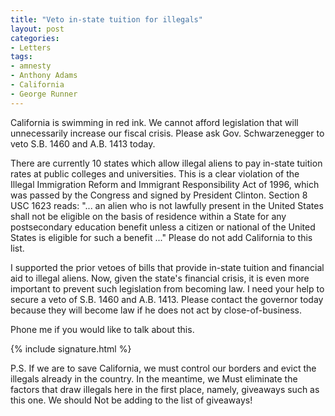 ```yaml
---
title: "Veto in-state tuition for illegals"
layout: post
categories:
- Letters
tags:
- amnesty
- Anthony Adams
- California
- George Runner
---
```


California is swimming in red ink. We cannot afford legislation that will unnecessarily increase our fiscal crisis. Please ask Gov. Schwarzenegger to veto S.B. 1460 and A.B. 1413 today.

There are currently 10 states which allow illegal aliens to pay in-state tuition rates at public colleges and universities. This is a clear violation of the Illegal Immigration Reform and Immigrant Responsibility Act of 1996, which was passed by the Congress and signed by President Clinton. Section 8 USC 1623 reads: "... an alien who is not lawfully present in the United States shall not be eligible on the basis of residence within a State for any postsecondary education benefit unless a citizen or national of the United States is eligible for such a benefit ..." Please do not add California to this list.

I supported the prior vetoes of bills that provide in-state tuition and financial aid to illegal aliens. Now, given the state's financial crisis, it is even more important to prevent such legislation from becoming law. I need your help to secure a veto of S.B. 1460 and A.B. 1413. Please contact the governor today because they will become law if he does not act by close-of-business.

Phone me if you would like to talk about this.

{% include signature.html %}

P.S. If we are to save California, we must control our borders and evict the illegals already in the country. In the meantime, we Must eliminate the factors that draw illegals here in the first place, namely, giveaways such as this one. We should Not be adding to the list of giveaways!
